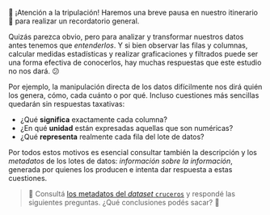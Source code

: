 :mega: ¡Atención a la tripulación! Haremos una breve pausa en nuestro itinerario :ship: para realizar un recordatorio general.

Quizás parezca obvio, pero para analizar y transformar nuestros datos antes tenemos que _entenderlos_. Y si bien observar las filas y columnas, calcular medidas estadísticas y realizar graficaciones y filtrados puede ser una forma efectiva de conocerlos, hay muchas respuestas que este estudio no nos dará. :confused:

Por ejemplo, la manipulación directa de los datos difícilmente nos dirá quién los genera, cómo, cada cuánto o por qué.  Incluso cuestiones más sencillas quedarán sin respuestas taxativas: 

  * ¿Qué **significa** exactamente cada columna? 
  * ¿En qué **unidad** están expresadas aquellas que son numéricas?
  * ¿Qué **representa** realmente cada fila del lote de datos?

Por todos estos motivos es esencial consultar también la descripción y los _metadatos_ de los lotes de datos: _información sobre la información_, generada por quienes los producen e intenta dar respuesta a estas cuestiones. 

> :bookmark_tabs: Consultá [los metadatos del _dataset_ `cruceros`](https://github.com/MumukiProject/mumuki-datasets-metadata-analisis-datos-es/blob/main/cruceros.md) y respondé las siguientes preguntas. ¿Qué conclusiones podés sacar? :thinking:

